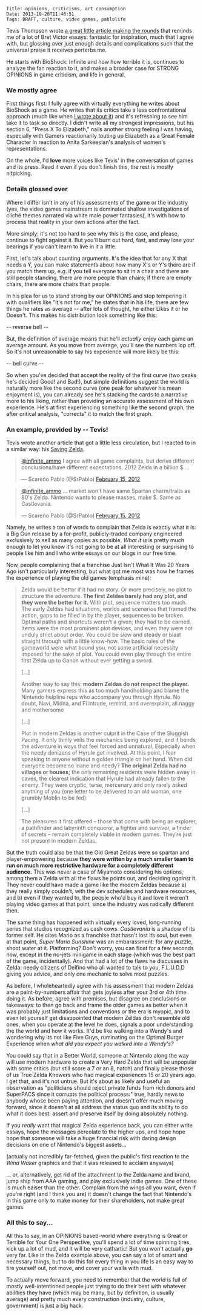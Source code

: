     Title: opinions, criticisms, art consumption
    Date: 2013-10-26T11:46:51
    Tags: DRAFT, culture, video games, pablolife

Tevis Thompson wrote [a great little article making the rounds][1] that reminds
me of a lot of Bret Victor essays: fantastic for inspiration, much that I agree
with, but glossing over just enough details and complications such that the
universal praise it receives perterbs me.

He starts with BioShock: Infinite and how how terrible it is, continues to
analyze the fan reaction to it, and makes a broader case for STRONG OPINIONS in
game criticism, and life in general.

<!-- more -->

### We mostly agree

First things first: I fully agree with virtually everything he writes about
BioShock as a game. He writes that its critics take a less confrontational
approach (much like when [I wrote about it][2]) and it's refreshing to see him
take it to task so directly. I didn't write all my strongest impressions, but his
section 6, "Press X To Elizabeth," nails another strong feeling I was having,
especially with Gamers reactionarily touting up Elizabeth as a Great Female
Character in reaction to Anita Sarkeesian's analysis of women's representations.

On the whole, I'd **love** more voices like Tevis' in the conversation of games
and its press. Read it even if you don't finish this, the rest is mostly nitpicking.

### Details glossed over

Where I differ isn't in any of his assessments of the game or the industry (yes,
the video games mainstream is dominated shallow investigations of cliché themes
narrated via white male power fantasies), it's with how to process that reality
in your own actions after the fact.

More simply: it's not too hard to see why this is the case, and please, continue
to fight against it. But you'll burn out hard, fast, and may lose your bearings
if you can't learn to live in it a little.

First, let's talk about counting arguments. It's the idea that for any X that
needs a Y, you can make statements about how many X's or Y's there are if you
match them up, e.g. if you tell everyone to sit in a chair and there are still
people standing, there are more people than chairs; if there are empty chairs,
there are more chairs than people.

In his plea for us to stand strong by our OPINIONS and stop tempering it with
qualifiers like "it's not for me," he states that in his life, there are few
things he rates as average -- after lots of thought, he either Likes it or he
Doesn't. This makes his distribution look something like this:

-- reverse bell --

But, the definition of average means that he'll _actually_ enjoy each game an
average amount. As you move from average, you'll see the numbers lop off. So
it's not unreasonable to say his experience will more likely be this:

-- bell curve --

So when you've decided that accept the reality of the first curve (two peaks
he's decided Good! and Bad!), but simple definitions suggest the world is
naturally more like the second curve (one peak for whatever his mean enjoyment
is), you can already see he's stacking the cards to a narrative more to his
liking, rather than providing an accurate assessment of his own experience. He's
at first experiencing something like the second graph, the after critical
analysis, "corrects" it to match the first graph.



### An example, provided by -- Tevis!

Tevis wrote another article that got a little less circulation, but I reacted to
in a similar way: his [Saving Zelda][3].

<blockquote class="twitter-tweet"><p><a href="https://twitter.com/infinite_ammo">@infinite_ammo</a> I agree with all
game complaints, but derive different conclusions/have different expectations.
2012 Zelda in a billion $ ...</p>&mdash; Scareño Pablo (@SrPablo) <a
href="https://twitter.com/SrPablo/statuses/169926555961794560">February 15,
2012</a></blockquote>
<blockquote class="twitter-tweet"><p><a href="https://twitter.com/infinite_ammo">@infinite_ammo</a> ... market won&#39;t
have same Spartan charm/traits as 80&#39;s Zelda. Nintendo wants to please
masses, make $. Same as Castlevania.</p>&mdash; Scareño Pablo (@SrPablo) <a
href="https://twitter.com/SrPablo/statuses/169926887810924545">February 15, 2012</a></blockquote>
<script async src="//platform.twitter.com/widgets.js" charset="utf-8"></script>

Namely, he writes a ton of words to complain that Zelda is exactly what it is: a
Big Gun release by a for-profit, publicly-traded company engineered exclusively
to sell as many copies as possible. _What it is_ is pretty much enough to let
you know it's not going to be at all interesting or surprising to people like him
and I who write essays on our blogs in our free time.

Now, people complaining that a franchise Just Isn't What It Was 20 Years Ago
isn't particularly interesting, but what got me most was how he frames the
experience of playing the old games (emphasis mine):

> Zelda would be better if it had no story.  Or more precisely, no plot to
> structure the adventure.  **The first Zeldas barely had any plot, and they were
> the better for it.** With plot, sequence matters too much.  The early Zeldas
> had situations, worlds and scenarios that framed the action, gaps to be filled
> in by the player, sequences to be broken.  Optimal paths and shortcuts weren’t
> a given; they had to be earned.  Items were the most prominent plot devices,
> and even they were not unduly strict about order.  You could be slow and
> steady or blast straight through with a little know-how.  The basic rules of
> the gameworld were what bound you, not some artificial necessity imposed for
> the sake of plot.  You could even play through the entire first Zelda up to
> Ganon without ever getting a sword.
>
> \[...\]
>
> Another way to say this: **modern Zeldas do not respect the player.**  Many gamers
> express this as too much handholding and blame the Nintendo helpline reps who
> accompany you through Hyrule.  No doubt, Navi, Midna, and Fi intrude, remind,
> and overexplain, all naggy and mothersome
>
> \[...\]
>
> Plot in modern Zeldas is another culprit in the Case of the Sluggish Pacing.
> It only thinly veils the mechanics being explored, and it bends the adventure
> in ways that feel forced and unnatural.  Especially when the needy denizens of
> Hyrule get involved.  At this point, I fear speaking to anyone without a
> golden triangle on her hand.  When did everyone become so inane and needy?
> **The original Zelda had no villages or houses;** the only remaining residents
> were hidden away in caves, the clearest indication that Hyrule had already
> fallen to the enemy.  They were cryptic, terse, mercenary and only rarely
> asked anything of you (one letter to be delivered to an old woman, one grumbly
> Moblin to be fed).
>
> \[...\]
>
> The pleasures it first offered – those that come with being an explorer, a
> pathfinder and labyrinth conqueror, a fighter and survivor, a finder of
> secrets – remain completely viable in modern games.  They’re just not present
> in modern Zeldas.

But the truth could also be that the Old Great Zeldas were so spartan and
player-empowering because **they were written by a much smaller team to run on
much more restrictive hardware for a completely different audience.** This
was never a case of Miyamoto considering his options, among them a Zelda with
all the flaws he points out, and deciding _against_ it. They never could have
made a game like the modern Zeldas because a) they really simply couldn't, with
the dev schedules and hardware resources, and b) even if they wanted to, the
people who'd buy it and love it weren't playing video games at that point, since
the industry was radically different then.

The same thing has happened with virtually every loved, long-running series
that studios recognized as cash cows. _Castlevania_ is a shadow of its former
self. He cites Mario as a franchise that hasn't lost its soul, but even at that point,
_Super Mario Sunshine_ was an embarassment: for any puzzle, shoot water at it.
Platforming? Don't worry, you can float for a few seconds now, except in the no-jets
minigame in each stage (which was the best part of the game, incidentally). And
that had a lot of the flaws he discusses in Zelda: needy citizens of Delfino who
all wanted to talk to you, F.L.U.D.D giving you advice, and only one mechanic to
solve most puzzles.

As before, I wholeheartedly agree with his assessment that modern Zeldas are a
paint-by-numbers affair that gets joyless after your 3rd or 4th time doing it.
As before, agree with premises, but disagree on conclusions or takeaways:
to then go back and frame the older games as better when it was
probably just limitations and conventions or the era is myopic, and to even let
yourself get disappointed that modern Zeldas don't resemble old ones, when you
operate at the level he does, signals a poor understanding the the world and how
it works. It'd be like walking into a Wendy's and wondering why its not like
Five Guys, ruminating on the Optimal Burger Experience when _what did you expect
you walked into a Wendy's?_

You could say that in a Better World, someone at Nintendo along the way will use modern
hardware to create a Very Hard Zelda that will be unpopular with some critics
(but still score a 7 or an 8, natch) and finally please those of us True Zelda Knowers
who had magical experiences 15 or 20 years ago. I get that, and it's not untrue.
But it's about as likely and useful an observation as "politicians should reject private funds
from rich donors and SuperPACS since it corrupts the political process:" true,
hardly news to anybody whose been paying attention, and doesn't offer much
moving forward, since it doesn't at all address the status quo and its ability
to do what it does best: assert and preserve itself by doing absolutely nothing.

If you _really_ want that magical Zelda experience back, you can either write
essays, hope the messages percolate to the higher ups, and hope hope hope that
someone will take a huge financial risk with daring design decisions on one of
Nintendo's biggest assets...

(actually not incredibly far-fetched, given the public's first reaction to the
_Wind Waker_ graphics and that it was released to acclaim anyways)

... or, alternatively, get rid of the attachment to the Zelda name and brand, jump
ship from AAA gaming, and play exclusively indie games. One of these is much
eaiser than the other. Complain from the wings all you want, even if you're
right (and I think you are) it doesn't change the fact that Nintendo's in this
game only to make money for their shareholders, not make great games.

### All this to say...

All this to say, in an OPINIONS based-world where everything is Great or
Terrible for Your One Perspective, you'll spend a lot of time spinning tires,
kick up a lot of mud, and it will be very cathartic! But you won't actually
**go** very far. Like in the Zelda example above, you can say a lot of smart and
necessary things, but to do this for every thing in you life is an easy way to
tire yourself out, not move, and cover your walls with mud.

To actually move forward, you need to remember that the world is full of mostly
well-intentioned people just trying to do their best with whatever abilities
they have (which may be many, but by definition, is usually average) and
pretty much every construction (industry, culture, government) is just a big
hack.

   [1]: http://tevisthompson.com/on-videogame-reviews/
   [2]: http://morepaul.com/2013/09/bioshock-infinite.html
   [3]: http://tevisthompson.com/saving-zelda/
